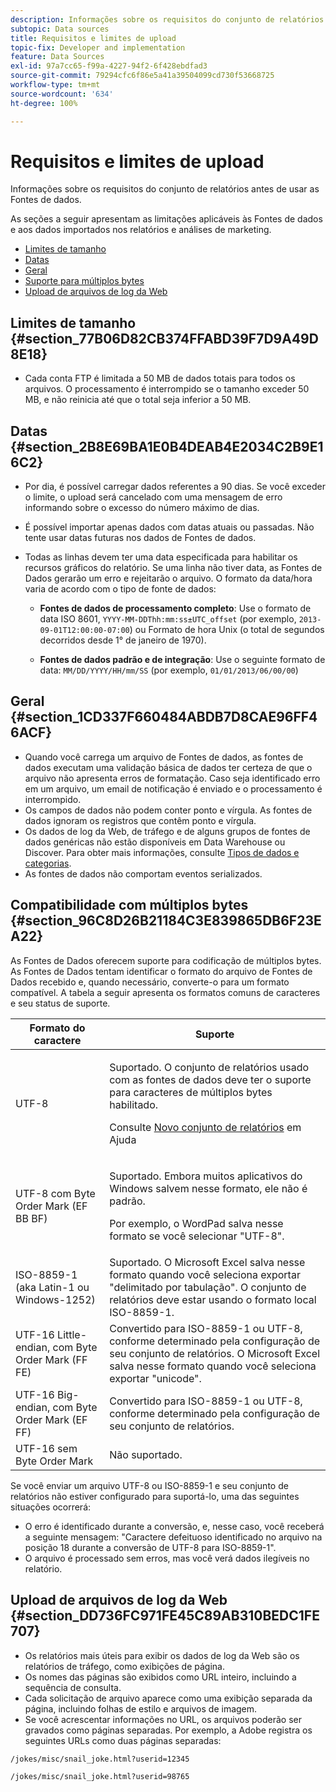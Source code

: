 ```yaml
---
description: Informações sobre os requisitos do conjunto de relatórios antes de usar as Fontes de dados.
subtopic: Data sources
title: Requisitos e limites de upload
topic-fix: Developer and implementation
feature: Data Sources
exl-id: 97a7cc65-f99a-4227-94f2-6f428ebdfad3
source-git-commit: 79294cfc6f86e5a41a39504099cd730f53668725
workflow-type: tm+mt
source-wordcount: '634'
ht-degree: 100%

---
```


# Requisitos e limites de upload

Informações sobre os requisitos do conjunto de relatórios antes de usar as Fontes de dados.

As seções a seguir apresentam as limitações aplicáveis às Fontes de dados e aos dados importados nos relatórios e análises de marketing.

* [Limites de tamanho](/help/import/c-data-sources/datasrc-requirements.md#section_77B06D82CB374FFABD39F7D9A49D8E18)
* [Datas](/help/import/c-data-sources/datasrc-requirements.md#section_2B8E69BA1E0B4DEAB4E2034C2B9E16C2)
* [Geral](/help/import/c-data-sources/datasrc-requirements.md#section_1CD337F660484ABDB7D8CAE96FF46ACF)
* [Suporte para múltiplos bytes](/help/import/c-data-sources/datasrc-requirements.md#section_96C8D26B21184C3E839865DB6F23EA22)
* [Upload de arquivos de log da Web](/help/import/c-data-sources/datasrc-requirements.md#section_DD736FC971FE45C89AB310BEDC1FE707)

## Limites de tamanho {#section_77B06D82CB374FFABD39F7D9A49D8E18}

* Cada conta FTP é limitada a 50 MB de dados totais para todos os arquivos. O processamento é interrompido se o tamanho exceder 50 MB, e não reinicia até que o total seja inferior a 50 MB.

## Datas {#section_2B8E69BA1E0B4DEAB4E2034C2B9E16C2}

* Por dia, é possível carregar dados referentes a 90 dias. Se você exceder o limite, o upload será cancelado com uma mensagem de erro informando sobre o excesso do número máximo de dias.
* É possível importar apenas dados com datas atuais ou passadas. Não tente usar datas futuras nos dados de Fontes de dados.
* Todas as linhas devem ter uma data especificada para habilitar os recursos gráficos do relatório. Se uma linha não tiver data, as Fontes de Dados gerarão um erro e rejeitarão o arquivo. O formato da data/hora varia de acordo com o tipo de fonte de dados:

   * **Fontes de dados de processamento completo**: Use o formato de data ISO 8601, `YYYY-MM-DDThh:mm:ss±UTC_offset` (por exemplo, `2013-09-01T12:00:00-07:00`) ou Formato de hora Unix (o total de segundos decorridos desde 1° de janeiro de 1970).

   * **Fontes de dados padrão e de integração**: Use o seguinte formato de data: `MM/DD/YYYY/HH/mm/SS` (por exemplo, `01/01/2013/06/00/00`)

## Geral {#section_1CD337F660484ABDB7D8CAE96FF46ACF}

* Quando você carrega um arquivo de Fontes de dados, as fontes de dados executam uma validação básica de dados ter certeza de que o arquivo não apresenta erros de formatação. Caso seja identificado erro em um arquivo, um email de notificação é enviado e o processamento é interrompido.
* Os campos de dados não podem conter ponto e vírgula. As fontes de dados ignoram os registros que contêm ponto e vírgula.
* Os dados de log da Web, de tráfego e de alguns grupos de fontes de dados genéricas não estão disponíveis em Data Warehouse ou Discover. Para obter mais informações, consulte [Tipos de dados e categorias](/help/import/c-data-sources/c-datasrc-types/datasrc-categories.md).
* As fontes de dados não comportam eventos serializados.

## Compatibilidade com múltiplos bytes {#section_96C8D26B21184C3E839865DB6F23EA22}

As Fontes de Dados oferecem suporte para codificação de múltiplos bytes. As Fontes de Dados tentam identificar o formato do arquivo de Fontes de Dados recebido e, quando necessário, converte-o para um formato compatível. A tabela a seguir apresenta os formatos comuns de caracteres e seu status de suporte.

<table id="table_F9E685D7EEAB49A9ABAD622AE630EC21"> 
 <thead> 
  <tr> 
   <th colname="col1" class="entry"> Formato do caractere </th> 
   <th colname="col2" class="entry"> Suporte </th> 
  </tr> 
 </thead>
 <tbody> 
  <tr> 
   <td colname="col1"> UTF-8 </td> 
   <td colname="col2"> <p>Suportado. O conjunto de relatórios usado com as fontes de dados deve ter o suporte para caracteres de múltiplos bytes habilitado. </p> <p>Consulte <a href="https://experienceleague.adobe.com/docs/analytics/admin/manage-report-suites/new-report-suite/new-report-suite.html?lang=pt-BR"  >Novo conjunto de relatórios</a> em Ajuda </p> </td> 
  </tr> 
  <tr> 
   <td colname="col1"> UTF-8 com Byte Order Mark (EF BB BF) </td> 
   <td colname="col2"> <p>Suportado. Embora muitos aplicativos do Windows salvem nesse formato, ele não é padrão. </p> <p>Por exemplo, o WordPad salva nesse formato se você selecionar "UTF-8". </p> </td> 
  </tr> 
  <tr> 
   <td colname="col1"> ISO-8859-1 (aka Latin-1 ou Windows-1252) </td> 
   <td colname="col2"> Suportado. O Microsoft Excel salva nesse formato quando você seleciona exportar "delimitado por tabulação". O conjunto de relatórios deve estar usando o formato local ISO-8859-1. </td> 
  </tr> 
  <tr> 
   <td colname="col1"> UTF-16 Little-endian, com Byte Order Mark (FF FE) </td> 
   <td colname="col2"> Convertido para ISO-8859-1 ou UTF-8, conforme determinado pela configuração de seu conjunto de relatórios. O Microsoft Excel salva nesse formato quando você seleciona exportar "unicode". </td> 
  </tr> 
  <tr> 
   <td colname="col1"> UTF-16 Big-endian, com Byte Order Mark (EF FF) </td> 
   <td colname="col2"> Convertido para ISO-8859-1 ou UTF-8, conforme determinado pela configuração de seu conjunto de relatórios. </td> 
  </tr> 
  <tr> 
   <td colname="col1"> UTF-16 sem Byte Order Mark </td> 
   <td colname="col2"> Não suportado. </td> 
  </tr> 
 </tbody> 
</table>

Se você enviar um arquivo UTF-8 ou ISO-8859-1 e seu conjunto de relatórios não estiver configurado para suportá-lo, uma das seguintes situações ocorrerá:

* O erro é identificado durante a conversão, e, nesse caso, você receberá a seguinte mensagem: &quot;Caractere defeituoso identificado no arquivo na posição 18 durante a conversão de UTF-8 para ISO-8859-1&quot;.
* O arquivo é processado sem erros, mas você verá dados ilegíveis no relatório.

## Upload de arquivos de log da Web {#section_DD736FC971FE45C89AB310BEDC1FE707}

* Os relatórios mais úteis para exibir os dados de log da Web são os relatórios de tráfego, como exibições de página.
* Os nomes das páginas são exibidos como URL inteiro, incluindo a sequência de consulta.
* Cada solicitação de arquivo aparece como uma exibição separada da página, incluindo folhas de estilo e arquivos de imagem.
* Se você acrescentar informações no URL, os arquivos poderão ser gravados como páginas separadas. Por exemplo, a Adobe registra os seguintes URLs como duas páginas separadas:

`/jokes/misc/snail_joke.html?userid=12345`

`/jokes/misc/snail_joke.html?userid=98765`
